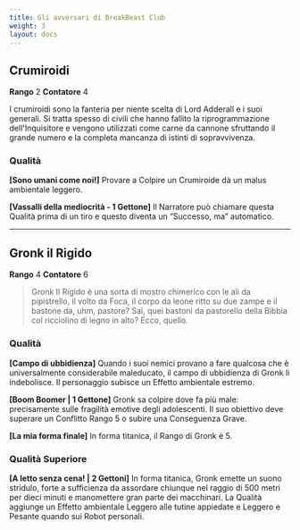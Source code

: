 ```yaml
---
title: Gli avversari di BreakBeast Club
weight: 3
layout: docs
---
```

## Crumiroidi

**Rango** 2 **Contatore** 4

I crumiroidi sono la fanteria per niente scelta di Lord Adderall e i suoi generali. Si tratta spesso di civili che hanno fallito la riprogrammazione dell'Inquisitore e vengono utilizzati come carne da cannone sfruttando il grande numero e la completa mancanza di istinti di sopravvivenza.

### Qualità

**[Sono umani come noi!]** Provare a Colpire un Crumiroide dà un malus ambientale leggero.

**[Vassalli della mediocrità - 1 Gettone]** Il Narratore può chiamare questa Qualità prima di un tiro e questo diventa un “Successo, ma” automatico.

***

## Gronk il Rigido

**Rango** 4 **Contatore** 6


> Gronk Il Rigido è una sorta di mostro chimerico con le ali da pipistrello, il volto da Foca, il corpo da leone ritto su due zampe e il bastone da, uhm, pastore? Sai, quei bastoni da pastorello della Bibbia col ricciolino di legno in alto? Ecco, quello. 

### Qualità

**[Campo di ubbidienza]** Quando i suoi nemici provano a fare qualcosa che è universalmente considerabile maleducato, il campo di ubbidienza di Gronk li indebolisce. Il personaggio subisce un Effetto ambientale estremo.

**[Boom Boomer | 1 Gettone]** Gronk sa colpire dove fa più male: precisamente sulle fragilità emotive degli adolescenti. Il suo obiettivo deve superare un Conflitto Rango 5 o subire una Conseguenza Grave.

**[La mia forma finale]** In forma titanica, il Rango di Gronk è 5.

### Qualità Superiore

**[A letto senza cena! | 2 Gettoni]** In forma titanica, Gronk emette un suono stridulo, forte a sufficienza da assordare chiunque nel raggio di 500 metri per dieci minuti e manomettere gran parte dei macchinari. La Qualità aggiunge un Effetto ambientale Leggero alle tutine appiedate e Leggero e Pesante quando sui Robot personali.
